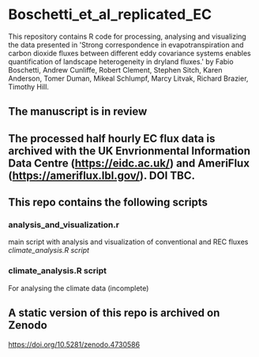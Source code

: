 # Boschetti_et_al_replicated_EC

This repository contains R code for processing, analysing and visualizing the 
data presented in 'Strong correspondence in evapotranspiration and carbon 
dioxide fluxes between different eddy covariance systems enables quantification 
of landscape heterogeneity in dryland fluxes.' by Fabio Boschetti, Andrew 
Cunliffe, Robert Clement, Stephen Sitch, Karen Anderson, Tomer Duman, Mikeal 
Schlumpf, Marcy Litvak, Richard Brazier, Timothy Hill.

## The manuscript is in review

## The processed half hourly EC flux data is archived with the UK Envrionmental Information Data Centre (https://eidc.ac.uk/) and AmeriFlux (https://ameriflux.lbl.gov/). DOI TBC.


## This repo contains the following scripts
### analysis_and_visualization.r
   main script with analysis and visualization of conventional and REC fluxes
*climate_analysis.R script*

###  climate_analysis.R script
For analysing the climate data (incomplete)

## A static version of this repo is archived on Zenodo
https://doi.org/10.5281/zenodo.4730586